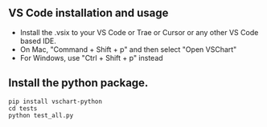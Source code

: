 ## VS Code installation and usage
- Install the .vsix to your VS Code or Trae or Cursor or any other VS Code based IDE.
- On Mac, "Command + Shift + p" and then select "Open VSChart"
- For Windows, use "Ctrl + Shift + p" instead

## Install the python package.
```shell
pip install vschart-python
cd tests
python test_all.py
```
